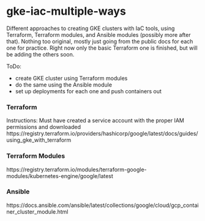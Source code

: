 # gke-iac-multiple-ways

Different approaches to creating GKE clusters with IaC tools, using Terraform, Terraform modules, and Ansible modules (possibly more after that). Nothing too original, mostly just going from the public docs for each one for practice. Right now only the basic Terraform one is finished, but will be adding the others soon.

ToDo:
- create GKE cluster using Terraform modules
- do the same using the Ansible module
- set up deployments for each one and push containers out

<h3>Terraform</h3>
Instructions:
Must have created a service account with the proper IAM permissions and downloaded 
https://registry.terraform.io/providers/hashicorp/google/latest/docs/guides/using_gke_with_terraform


<h3>Terraform Modules</h3>
https://registry.terraform.io/modules/terraform-google-modules/kubernetes-engine/google/latest


<h3>Ansible</h3>
https://docs.ansible.com/ansible/latest/collections/google/cloud/gcp_container_cluster_module.html
